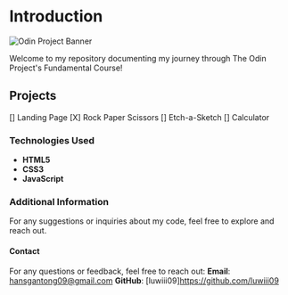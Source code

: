 # Introduction

![Odin Project Banner](https://github.com/luwiii09/Odin-Project/assets/137252669/65e2af6e-171c-4e56-9f0f-f567e66c8962)

Welcome to my repository documenting my journey through The Odin Project's Fundamental Course!

## Projects

[] Landing Page
[X] Rock Paper Scissors
[] Etch-a-Sketch
[] Calculator

### Technologies Used

- **HTML5**
- **CSS3**
- **JavaScript**

### Additional Information

For any suggestions or inquiries about my code, feel free to explore and reach out.

#### Contact

For any questions or feedback, feel free to reach out:
**Email**: hansgantong09@gmail.com
**GitHub**: [luwiii09]https://github.com/luwiii09
